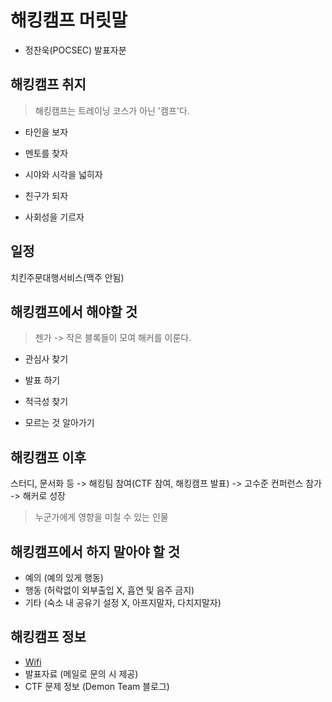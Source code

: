 # 해킹캠프 머릿말
- 정찬욱(POCSEC) 발표자분

## 해킹캠프 취지

> 해킹캠프는 트레이닝 코스가 아닌 '캠프'다.

- 타인을 보자

- 멘토를 찾자

- 시야와 시각을 넓히자

- 친구가 되자

- 사회성을 기르자

## 일정
치킨주문대행서비스(맥주 안됨)

## 해킹캠프에서 해야할 것

> 젠가 -> 작은 블록들이 모여 해커를 이룬다.

- 관심사 찾기

- 발표 하기

- 적극성 찾기

- 모르는 것 알아가기

## 해킹캠프 이후
스터디, 문서화 등 -> 해킹팀 참여(CTF 참여, 해킹캠프 발표) -> 고수준 컨퍼런스 참가 -> 해커로 성장<br>

> 누군가에게 영향을 미칠 수 있는 인물

## 해킹캠프에서 하지 말아야 할 것
- 예의 (예의 있게 행동)
- 행동 (허락없이 외부출입 X, 흡연 및 음주 금지)
- 기타 (숙소 내 공유기 설정 X, 아프지말자, 다치지말자)

## 해킹캠프 정보
- <a href="wifi.md">Wifi</a>
- 발표자료 (메일로 문의 시 제공)
- CTF 문제 정보 (Demon Team 블로그)
